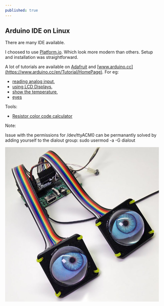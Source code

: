 ```yaml
---
published: true
---
```

## Arduino IDE on Linux

There are many IDE available.

I choosed to use [Platform.io](http://platformio.org/get-started).
Which look more modern than others. Setup and installation was straightforward.

A lot of tutorials are available on [Adafruit](https://learn.adafruit.com/category/learn-arduino) and [www.arduino.cc](https://www.arduino.cc/en/Tutorial/HomePage). For eg:
- [reading analog input](https://www.arduino.cc/en/Tutorial/AnalogInput),
- [using LCD Displays](https://learn.adafruit.com/adafruit-arduino-lesson-11-lcd-displays-1),
- [show the temperature](https://learn.adafruit.com/adafruit-arduino-lesson-11-lcd-displays-1),
- [eyes](https://www.adafruit.com/product/3356)


Tools:
- [Resistor color code calculator](http://www.hobby-hour.com/electronics/resistorcalculator.php)

Note:

Issue with the permissions for /dev/ttyACM0 can be permanantly solved by adding yourself to the dialout group: sudo usermod -a -G dialout <user>

![raspberry_pi_eyes-800x800.jpg](/_posts/raspberry_pi_eyes-800x800.jpg)
